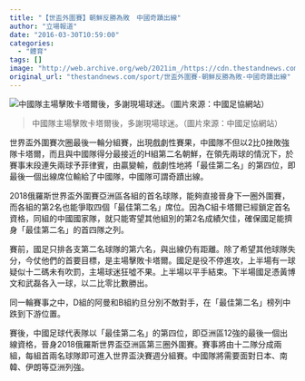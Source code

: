 ```yaml
---
title: "【世盃外圍賽】朝鮮反勝為敗　中國奇蹟出線"
author: "立場報道"
date: "2016-03-30T10:59:00"
categories:
  - "體育"
tags: []
image: "http://web.archive.org/web/2021im_/https://cdn.thestandnews.com/media/photos/cache/c1_1hSPC_1200x0.PNG"
original_url: "thestandnews.com/sport/世盃外圍賽-朝鮮反勝為敗-中國奇蹟出線"
---
```

![中國隊主場擊敗卡塔爾後，多謝現場球迷。（圖片來源：中國足協網站）](http://web.archive.org/web/2021im_/https://cdn.thestandnews.com/media/photos/cache/c1_1hSPC_1200x0.PNG)

> 中國隊主場擊敗卡塔爾後，多謝現場球迷。（圖片來源：中國足協網站）

世界盃外圍賽次圈最後一輪分組賽，出現戲劇性賽果，中國隊不但以2比0挫敗強隊卡塔爾，而且與中國隊得分最接近的H組第二名朝鮮，在領先兩球的情況下，於賽事末段連失兩球予菲律賓，由贏變輸，戲劇性地將「最佳第二名」的第四位，即最後一個出線席位輸給了中國隊，中國隊可謂奇蹟出線。

2018俄羅斯世界盃外圍賽亞洲區各組的首名球隊，能夠直接晉身下一圈外圍賽，而各組的第2名也能爭取四個「最佳第二名」席位。因為C組卡塔爾已經鎖定首名資格，同組的中國國家隊，就只能寄望其他組別的第2名成績欠佳，確保國足能擠身「最佳第二名」的首四隊之列。

賽前，國足只排各支第二名球隊的第六名，與出線仍有距離。除了希望其他球隊失分，今仗他們的首要目標，是主場擊敗卡塔爾。國足是役不停進攻，上半場有一球疑似十二碼未有吹罰，主場球迷狂噓不果。上半場以平手結束。下半場國足憑黃博文和武磊各入一球，以二比零比數勝出。

同一輪賽事之中，D組的阿曼和B組約旦分別不敵對手，在「最佳第二名」榜列中跌到下游位置。

賽後，中國足球代表隊以「最佳第二名」的第四位，即亞洲區12強的最後一個出線資格，晉身2018俄羅斯世界盃亞洲區第三圈外圍賽。賽事將由十二隊分成兩組，每組首兩名球隊即可進入世界盃決賽週分組賽。中國隊將需要面對日本、南韓、伊朗等亞洲列強。